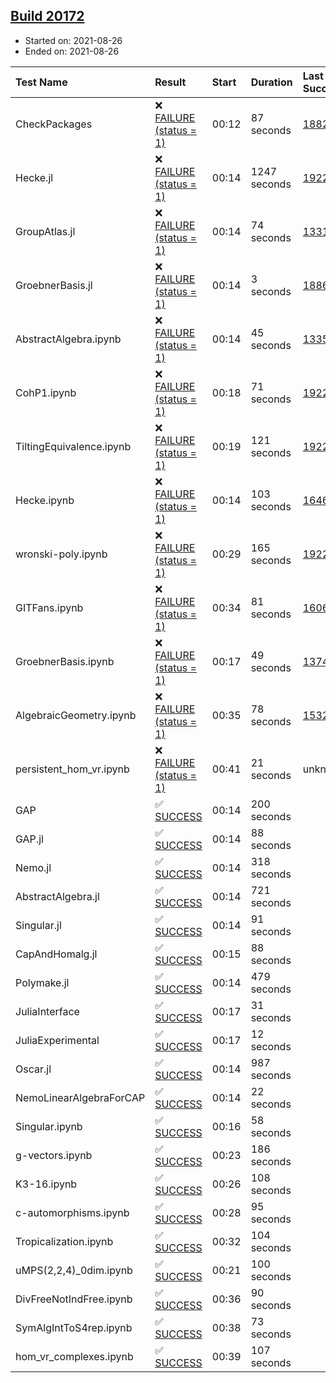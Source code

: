 ## [Build 20172](https://oscarci.mathematik.uni-kl.de/job/oscar/20172/)

* Started on: 2021-08-26
* Ended on: 2021-08-26

| Test Name    | Result | Start | Duration | Last Success | First Failure |
|:-------------|:-------|:------|:---------|:-------------|:--------------|
| CheckPackages | ❌ [FAILURE (status = 1)](https://oscarci.mathematik.uni-kl.de/job/oscar/20172/artifact/logs/build-20172/CheckPackages.log) | 00:12 | 87 seconds | [18822](https://oscarci.mathematik.uni-kl.de/job/oscar/18822/) | [18823](https://oscarci.mathematik.uni-kl.de/job/oscar/18823/) |
| Hecke.jl | ❌ [FAILURE (status = 1)](https://oscarci.mathematik.uni-kl.de/job/oscar/20172/artifact/logs/build-20172/Hecke.jl.log) | 00:14 | 1247 seconds | [19222](https://oscarci.mathematik.uni-kl.de/job/oscar/19222/) | [20152](https://oscarci.mathematik.uni-kl.de/job/oscar/20152/) |
| GroupAtlas.jl | ❌ [FAILURE (status = 1)](https://oscarci.mathematik.uni-kl.de/job/oscar/20172/artifact/logs/build-20172/GroupAtlas.jl.log) | 00:14 | 74 seconds | [13311](https://oscarci.mathematik.uni-kl.de/job/oscar/13311/) | [13312](https://oscarci.mathematik.uni-kl.de/job/oscar/13312/) |
| GroebnerBasis.jl | ❌ [FAILURE (status = 1)](https://oscarci.mathematik.uni-kl.de/job/oscar/20172/artifact/logs/build-20172/GroebnerBasis.jl.log) | 00:14 | 3 seconds | [18864](https://oscarci.mathematik.uni-kl.de/job/oscar/18864/) | [18865](https://oscarci.mathematik.uni-kl.de/job/oscar/18865/) |
| AbstractAlgebra.ipynb | ❌ [FAILURE (status = 1)](https://oscarci.mathematik.uni-kl.de/job/oscar/20172/artifact/logs/build-20172/AbstractAlgebra.ipynb.log) | 00:14 | 45 seconds | [13355](https://oscarci.mathematik.uni-kl.de/job/oscar/13355/) | [13356](https://oscarci.mathematik.uni-kl.de/job/oscar/13356/) |
| CohP1.ipynb | ❌ [FAILURE (status = 1)](https://oscarci.mathematik.uni-kl.de/job/oscar/20172/artifact/logs/build-20172/CohP1.ipynb.log) | 00:18 | 71 seconds | [19222](https://oscarci.mathematik.uni-kl.de/job/oscar/19222/) | [20152](https://oscarci.mathematik.uni-kl.de/job/oscar/20152/) |
| TiltingEquivalence.ipynb | ❌ [FAILURE (status = 1)](https://oscarci.mathematik.uni-kl.de/job/oscar/20172/artifact/logs/build-20172/TiltingEquivalence.ipynb.log) | 00:19 | 121 seconds | [19222](https://oscarci.mathematik.uni-kl.de/job/oscar/19222/) | [20152](https://oscarci.mathematik.uni-kl.de/job/oscar/20152/) |
| Hecke.ipynb | ❌ [FAILURE (status = 1)](https://oscarci.mathematik.uni-kl.de/job/oscar/20172/artifact/logs/build-20172/Hecke.ipynb.log) | 00:14 | 103 seconds | [16463](https://oscarci.mathematik.uni-kl.de/job/oscar/16463/) | [16464](https://oscarci.mathematik.uni-kl.de/job/oscar/16464/) |
| wronski-poly.ipynb | ❌ [FAILURE (status = 1)](https://oscarci.mathematik.uni-kl.de/job/oscar/20172/artifact/logs/build-20172/wronski-poly.ipynb.log) | 00:29 | 165 seconds | [19222](https://oscarci.mathematik.uni-kl.de/job/oscar/19222/) | [20152](https://oscarci.mathematik.uni-kl.de/job/oscar/20152/) |
| GITFans.ipynb | ❌ [FAILURE (status = 1)](https://oscarci.mathematik.uni-kl.de/job/oscar/20172/artifact/logs/build-20172/GITFans.ipynb.log) | 00:34 | 81 seconds | [16068](https://oscarci.mathematik.uni-kl.de/job/oscar/16068/) | [16069](https://oscarci.mathematik.uni-kl.de/job/oscar/16069/) |
| GroebnerBasis.ipynb | ❌ [FAILURE (status = 1)](https://oscarci.mathematik.uni-kl.de/job/oscar/20172/artifact/logs/build-20172/GroebnerBasis.ipynb.log) | 00:17 | 49 seconds | [13748](https://oscarci.mathematik.uni-kl.de/job/oscar/13748/) | [13749](https://oscarci.mathematik.uni-kl.de/job/oscar/13749/) |
| AlgebraicGeometry.ipynb | ❌ [FAILURE (status = 1)](https://oscarci.mathematik.uni-kl.de/job/oscar/20172/artifact/logs/build-20172/AlgebraicGeometry.ipynb.log) | 00:35 | 78 seconds | [15322](https://oscarci.mathematik.uni-kl.de/job/oscar/15322/) | [15323](https://oscarci.mathematik.uni-kl.de/job/oscar/15323/) |
| persistent_hom_vr.ipynb | ❌ [FAILURE (status = 1)](https://oscarci.mathematik.uni-kl.de/job/oscar/20172/artifact/logs/build-20172/persistent_hom_vr.ipynb.log) | 00:41 | 21 seconds | unknown | unknown |
| GAP | ✅ [SUCCESS](https://oscarci.mathematik.uni-kl.de/job/oscar/20172/artifact/logs/build-20172/GAP.log) | 00:14 | 200 seconds |  |  |
| GAP.jl | ✅ [SUCCESS](https://oscarci.mathematik.uni-kl.de/job/oscar/20172/artifact/logs/build-20172/GAP.jl.log) | 00:14 | 88 seconds |  |  |
| Nemo.jl | ✅ [SUCCESS](https://oscarci.mathematik.uni-kl.de/job/oscar/20172/artifact/logs/build-20172/Nemo.jl.log) | 00:14 | 318 seconds |  |  |
| AbstractAlgebra.jl | ✅ [SUCCESS](https://oscarci.mathematik.uni-kl.de/job/oscar/20172/artifact/logs/build-20172/AbstractAlgebra.jl.log) | 00:14 | 721 seconds |  |  |
| Singular.jl | ✅ [SUCCESS](https://oscarci.mathematik.uni-kl.de/job/oscar/20172/artifact/logs/build-20172/Singular.jl.log) | 00:14 | 91 seconds |  |  |
| CapAndHomalg.jl | ✅ [SUCCESS](https://oscarci.mathematik.uni-kl.de/job/oscar/20172/artifact/logs/build-20172/CapAndHomalg.jl.log) | 00:15 | 88 seconds |  |  |
| Polymake.jl | ✅ [SUCCESS](https://oscarci.mathematik.uni-kl.de/job/oscar/20172/artifact/logs/build-20172/Polymake.jl.log) | 00:14 | 479 seconds |  |  |
| JuliaInterface | ✅ [SUCCESS](https://oscarci.mathematik.uni-kl.de/job/oscar/20172/artifact/logs/build-20172/JuliaInterface.log) | 00:17 | 31 seconds |  |  |
| JuliaExperimental | ✅ [SUCCESS](https://oscarci.mathematik.uni-kl.de/job/oscar/20172/artifact/logs/build-20172/JuliaExperimental.log) | 00:17 | 12 seconds |  |  |
| Oscar.jl | ✅ [SUCCESS](https://oscarci.mathematik.uni-kl.de/job/oscar/20172/artifact/logs/build-20172/Oscar.jl.log) | 00:14 | 987 seconds |  |  |
| NemoLinearAlgebraForCAP | ✅ [SUCCESS](https://oscarci.mathematik.uni-kl.de/job/oscar/20172/artifact/logs/build-20172/NemoLinearAlgebraForCAP.log) | 00:14 | 22 seconds |  |  |
| Singular.ipynb | ✅ [SUCCESS](https://oscarci.mathematik.uni-kl.de/job/oscar/20172/artifact/logs/build-20172/Singular.ipynb.log) | 00:16 | 58 seconds |  |  |
| g-vectors.ipynb | ✅ [SUCCESS](https://oscarci.mathematik.uni-kl.de/job/oscar/20172/artifact/logs/build-20172/g-vectors.ipynb.log) | 00:23 | 186 seconds |  |  |
| K3-16.ipynb | ✅ [SUCCESS](https://oscarci.mathematik.uni-kl.de/job/oscar/20172/artifact/logs/build-20172/K3-16.ipynb.log) | 00:26 | 108 seconds |  |  |
| c-automorphisms.ipynb | ✅ [SUCCESS](https://oscarci.mathematik.uni-kl.de/job/oscar/20172/artifact/logs/build-20172/c-automorphisms.ipynb.log) | 00:28 | 95 seconds |  |  |
| Tropicalization.ipynb | ✅ [SUCCESS](https://oscarci.mathematik.uni-kl.de/job/oscar/20172/artifact/logs/build-20172/Tropicalization.ipynb.log) | 00:32 | 104 seconds |  |  |
| uMPS(2,2,4)_0dim.ipynb | ✅ [SUCCESS](https://oscarci.mathematik.uni-kl.de/job/oscar/20172/artifact/logs/build-20172/uMPS-2-2-4-_0dim.ipynb.log) | 00:21 | 100 seconds |  |  |
| DivFreeNotIndFree.ipynb | ✅ [SUCCESS](https://oscarci.mathematik.uni-kl.de/job/oscar/20172/artifact/logs/build-20172/DivFreeNotIndFree.ipynb.log) | 00:36 | 90 seconds |  |  |
| SymAlgIntToS4rep.ipynb | ✅ [SUCCESS](https://oscarci.mathematik.uni-kl.de/job/oscar/20172/artifact/logs/build-20172/SymAlgIntToS4rep.ipynb.log) | 00:38 | 73 seconds |  |  |
| hom_vr_complexes.ipynb | ✅ [SUCCESS](https://oscarci.mathematik.uni-kl.de/job/oscar/20172/artifact/logs/build-20172/hom_vr_complexes.ipynb.log) | 00:39 | 107 seconds |  |  |
